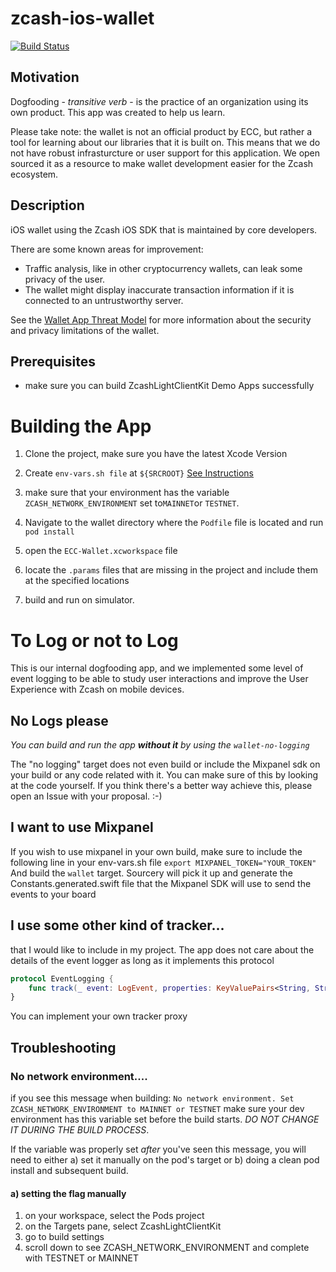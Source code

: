 # zcash-ios-wallet

[![Build Status](https://travis-ci.org/zcash/zcash-ios-wallet.svg?branch=master)](https://travis-ci.org/zcash/zcash-ios-wallet)

## Motivation
Dogfooding - _transitive verb_ - is the practice of an organization using its own product. This app was created to help us learn.

Please take note: the wallet is not an official product by ECC, but rather a tool for learning about our libraries that it is built on. This means that we do not have robust infrasturcture or user support for this application. We open sourced it as a resource to make wallet development easier for the Zcash ecosystem.

## Description

iOS wallet using the Zcash iOS SDK that is maintained by core developers.

There are some known areas for improvement:

- Traffic analysis, like in other cryptocurrency wallets, can leak some privacy
  of the user.
- The wallet might display inaccurate transaction information if it is connected
  to an untrustworthy server.

See the [Wallet App Threat
Model](https://zcash.readthedocs.io/en/latest/rtd_pages/wallet_threat_model.html)
for more information about the security and privacy limitations of the wallet.

## Prerequisites
* make sure you can build ZcashLightClientKit Demo Apps successfully

# Building the App
1. Clone the project, make sure you have the latest Xcode Version

2. Create `env-vars.sh file` at `${SRCROOT}` [See Instructions](https://github.com/zcash/ZcashLightClientKit#setting-env-varsh-file-to-run-locally)

3. make sure that your environment has the variable `ZCASH_NETWORK_ENVIRONMENT` set to`MAINNET`or `TESTNET`.

4. Navigate to the wallet directory where the `Podfile` file is located and run `pod install`

5. open the `ECC-Wallet.xcworkspace` file

6. locate the `.params` files that are missing in the project and include them at the specified locations

7. build and run on simulator.


# To Log or not to Log

This is our internal dogfooding app, and we implemented some level of event logging to be able to study user interactions and improve the User Experience with Zcash on mobile devices.

## No Logs please

*You can build and run the app **without it** by using the `wallet-no-logging`*

The "no logging" target does not even build or include the Mixpanel sdk on your build or any code related with it. You can make sure of this by looking at the code yourself. If you think there's a better way achieve this, please open an Issue with your proposal. :-) 

## I want to use Mixpanel

If you wish to use mixpanel in your own build, make sure to include the following line in your env-vars.sh file
`export MIXPANEL_TOKEN="YOUR_TOKEN"`
And build the `wallet` target. Sourcery will pick it up and generate the Constants.generated.swift file that the Mixpanel SDK will use to send the events to your board

## I use some other kind of tracker...
that I would like to include in my project. The app does not care about the details of the event logger as long as it implements this protocol
````Swift
protocol EventLogging {
    func track(_ event: LogEvent, properties: KeyValuePairs<String, String>)
}
````

You can implement your own tracker proxy
## Troubleshooting

### No network environment....
if you see this message when building:
```No network environment. Set ZCASH_NETWORK_ENVIRONMENT to MAINNET or TESTNET```
make sure your dev environment has this variable set before the build starts. *DO NOT CHANGE IT DURING THE BUILD PROCESS*.

If the variable was properly set *after* you've seen this message, you will need to either a) set it manually on the pod's target or b) doing a clean pod install and subsequent build.

#### a) setting the flag manually
1. on your workspace, select the Pods project
2. on the Targets pane, select ZcashLightClientKit
3. go to build settings
4. scroll down to see ZCASH_NETWORK_ENVIRONMENT and complete with TESTNET or MAINNET
